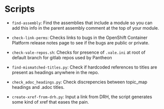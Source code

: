 # Scripts

* `find-assembly`: Find the assemblies that include a module so you can add this info in the parent assembly comment at the top of your module. 

* `check-link-perms`: Checks links to bugs in the OpenShift Container Platform release notes page to see if the bugs are public or private.

* `check-vale-repos.sh`:  Checks for presence of `.vale.ini` at root of default branch for gitlab repos used by Pantheon

* `find-mismatched-titles.py`: Check if hardcoded references to titles are present as headings anywhere in the repo.

* `check_adoc_headings.py`: Check discrepencies between topic_map headings and .adoc titles.

* `create-xref-from-drh.py`: Input a link from DRH, the script generates some kind of xref that eases the pain.